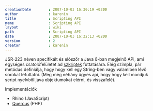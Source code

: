 ```yaml
---
creationDate        : 2007-10-03 16:30:19 +0200 
author              : karenin 
title               : Scripting API 
name                : Scripting API 
layout              : wiki 
path                : Scripting API 
date                : 2007-10-03 16:32:13 +0200 
version             : 2 
creator             : karenin 
---
```

JSR-223 néven specifikált és előszőr a Java 6-ban megjelnő API, ami egységes csatolófelületet ad [szkriptek](scripting.html) futtatására. Elég szimpla, pár metódus definiálja, hogy hogy kell egy String-ben vagy valamiben lévő sorokat lefuttatni. (Meg még néhány ügyes api, hogy hogy kell mondjuk script nyelvből java objektumokat elérni, és visszafelé).

Implementációk

*   Rhino (JavaScript)
*   [Quercus](Quercus.html) (PHP)
